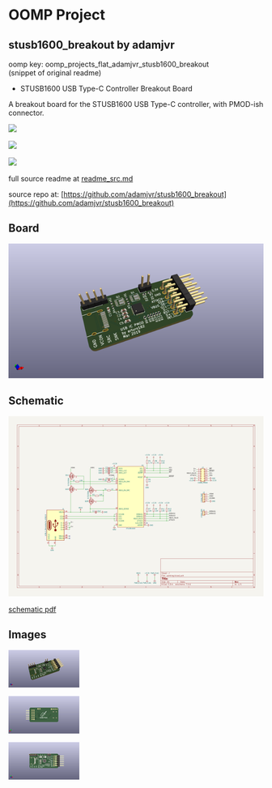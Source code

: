 # OOMP Project  
## stusb1600_breakout  by adamjvr  
  
oomp key: oomp_projects_flat_adamjvr_stusb1600_breakout  
(snippet of original readme)  
  
- STUSB1600 USB Type-C Controller Breakout Board  
  
A breakout board for the STUSB1600 USB Type-C controller, with PMOD-ish connector.  
  
![](./img/front.png)  
  
![](./img/back.png)  
  
![](./img/sideways.png)  
  
  
  full source readme at [readme_src.md](readme_src.md)  
  
source repo at: [https://github.com/adamjvr/stusb1600_breakout](https://github.com/adamjvr/stusb1600_breakout)  
## Board  
  
[![working_3d.png](working_3d_600.png)](working_3d.png)  
## Schematic  
  
[![working_schematic.png](working_schematic_600.png)](working_schematic.png)  
  
[schematic pdf](working_schematic.pdf)  
## Images  
  
[![working_3d.png](working_3d_140.png)](working_3d.png)  
  
[![working_3d_back.png](working_3d_back_140.png)](working_3d_back.png)  
  
[![working_3d_front.png](working_3d_front_140.png)](working_3d_front.png)  
